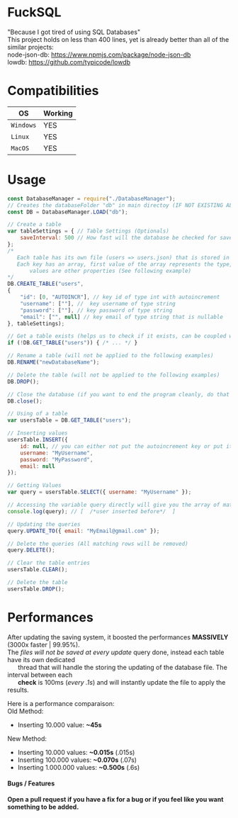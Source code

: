 # FuckSQL   
"Because I got tired of using SQL Databases"<br>
This project holds on less than 400 lines, yet is already better than all of the similar projects:<br>
node-json-db: https://www.npmjs.com/package/node-json-db<br>
lowdb: https://github.com/typicode/lowdb<br>

# Compatibilities
| OS  | Working 
|------------|----------
| `Windows` | YES 
| `Linux` | YES
| `MacOS` | YES

# Usage
```javascript
const DatabaseManager = require("./DatabaseManager");
// Creates the databaseFolder "db" in main directoy (IF NOT EXISTING ALREADY)
const DB = DatabaseManager.LOAD("db"); 

// Create a table 
var tableSettings = { // Table Settings (Optionals)
    saveInterval: 500 // How fast will the database be checked for save (Default: 100)
};
/*
   Each table has its own file (users => users.json) that is stored in the Database folder
   Each key has an array, first value of the array represents the type, all the following
       values are other properties (See following example)
*/
DB.CREATE_TABLE("users", 
{
    "id": [0, "AUTOINCR"], // key id of type int with autoincrement
    "username": [""], //  key username of type string
    "password": [""], // key password of type string
    "email": ["", null] // key email of type string that is nullable
}, tableSettings); 

// Get a table exists (helps us to check if it exists, can be coupled with .CREATE_TABLE for example)
if (!DB.GET_TABLE("users")) { /* ... */ }

// Rename a table (will not be applied to the following examples)
DB.RENAME("newDatabaseName");

// Delete the table (will not be applied to the following examples)
DB.DROP();

// Close the database (if you want to end the program cleanly, do that or it will hang forever)
DB.close();

// Using of a table
var usersTable = DB.GET_TABLE("users");

// Inserting values
usersTable.INSERT({
    id: null, // you can either not put the autoincrement key or put it to null, both works
    username: "MyUsername",
    password: "MyPassword",
    email: null
});

// Getting Values
var query = usersTable.SELECT({ username: "MyUsername" });

// Accessing the variable query directly will give you the array of matching values
console.log(query); // [  /*user inserted before*/  ]

// Updating the queries
query.UPDATE_TO({ email: "MyEmail@gmail.com" });

// Delete the queries (All matching rows will be removed)
query.DELETE();

// Clear the table entries
usersTable.CLEAR();

// Delete the table
usersTable.DROP();
```

# Performances
After updating the saving system, it boosted the performances **MASSIVELY** (3000x faster | 99.95%).<br>
The *files will not be saved at every update* query done, instead each table have its own dedicated<br>
&nbsp;&nbsp;&nbsp;&nbsp;&nbsp;&nbsp;thread that will handle the storing the updating of the database file. The interval between each<br>
&nbsp;&nbsp;&nbsp;&nbsp;&nbsp;&nbsp;**check** is 100ms (*every .1s*) and will instantly update the file to apply the results.<br>

Here is a performance comparaison:
<br>
Old Method: <br>
 * Inserting 10.000 value: **~45s**

New Method:
 * Inserting 10.000 values: **~0.015s** (.015s)
 * Inserting 100.000 values: **~0.070s** (.07s)
 * Inserting 1.000.000 values: **~0.500s** (.6s)


#### Bugs / Features
**Open a pull request if you have a fix for a bug or if you feel like you want something to be added.**
